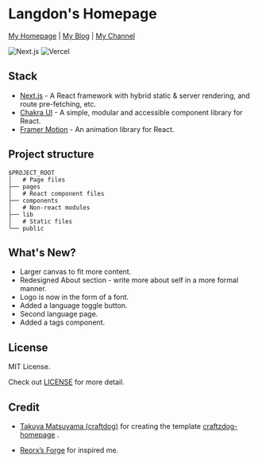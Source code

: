 # Langdon's Homepage

[My Homepage](https://langdon.one/) | [My Blog](https://blog.langdon.one/) | [My Channel](https://t.me/sapphe1r0s)

<img src="https://img.shields.io/badge/Next.js-black?style=flat&logo=next.js&logoColor=white" alt="Next.js" /> <img src="https://img.shields.io/badge/Vercel-black?style=flat&logo=Vercel&logoColor=white" alt="Vercel" />

## Stack

- [Next.js](https://nextjs.org/) - A React framework with hybrid static & server rendering, and route pre-fetching, etc.
- [Chakra UI](https://chakra-ui.com/) - A simple, modular and accessible component library for React.
- [Framer Motion](https://www.framer.com/motion/) - An animation library for React.

## Project structure

```
$PROJECT_ROOT
│   # Page files
├── pages
│   # React component files
├── components
│   # Non-react modules
├── lib
│   # Static files
└── public
```
## What's New?
- Larger canvas to fit more content.
- Redesigned About section - write more about self in a more formal manner.
- Logo is now in the form of a font.
- Added a language toggle button.
- Second language page.
- Added a tags component.

## License

MIT License.

Check out [LICENSE](./LICENSE) for more detail.

## Credit

-  [Takuya Matsuyama (craftdog)](https://www.craftz.dog/) for creating the template [craftzdog-homepage](https://github.com/craftzdog/craftzdog-homepage) .

- [Reorx’s Forge](https://reorx.com/) for inspired me.
